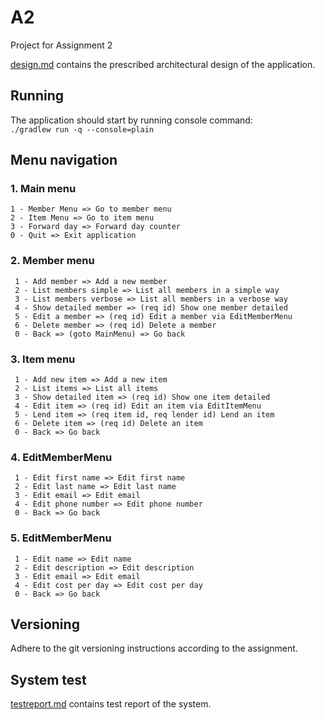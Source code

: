 # A2

Project for Assignment 2


[design.md](design.md) contains the prescribed architectural design of the application.


## Running
The application should start by running console command:  
`./gradlew run -q --console=plain`

## Menu navigation

### 1. Main menu 
    1 - Member Menu => Go to member menu
    2 - Item Menu => Go to item menu
    3 - Forward day => Forward day counter
    0 - Quit => Exit application

### 2. Member menu 
     1 - Add member => Add a new member
     2 - List members simple => List all members in a simple way
     3 - List members verbose => List all members in a verbose way
     4 - Show detailed member => (req id) Show one member detailed 
     5 - Edit a member => (req id) Edit a member via EditMemberMenu
     6 - Delete member => (req id) Delete a member
     0 - Back => (goto MainMenu) => Go back

### 3. Item menu
     1 - Add new item => Add a new item
     2 - List items => List all items
     3 - Show detailed item => (req id) Show one item detailed
     4 - Edit item => (req id) Edit an item via EditItemMenu
     5 - Lend item => (req item id, req lender id) Lend an item
     6 - Delete item => (req id) Delete an item
     0 - Back => Go back

### 4. EditMemberMenu
     1 - Edit first name => Edit first name
     2 - Edit last name => Edit last name
     3 - Edit email => Edit email
     4 - Edit phone number => Edit phone number
     0 - Back => Go back

### 5. EditMemberMenu
     1 - Edit name => Edit name
     2 - Edit description => Edit description
     3 - Edit email => Edit email
     4 - Edit cost per day => Edit cost per day
     0 - Back => Go back


## Versioning

Adhere to the git versioning instructions according to the assignment.

## System test
[testreport.md](testreport.md) contains test report of the system.
